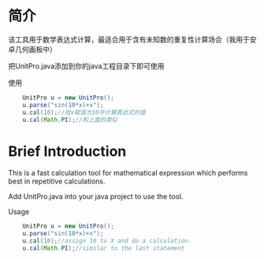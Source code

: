 # 简介
该工具用于数学表达式计算，最适合用于含有未知数的重复性计算场合（我用于安卓几何画板中）

把UnitPro.java添加到你的java工程目录下即可使用

使用
```java
    UnitPro u = new UnitPro();
    u.parse("sin(10*x)+x");
    u.cal(10);//给x赋值为10并计算表达式的值
    u.cal(Math.PI);//和上面的类似
```

# Brief Introduction
This is a fast calculation tool for mathematical expression which performs best in repetitive calculations.

Add UnitPro.java into your java project to use the tool.

Usage
```java
    UnitPro u = new UnitPro();
    u.parse("sin(10*x)+x");
    u.cal(10);//assign 10 to X and do a calculation.
    u.cal(Math.PI);//similar to the last statement
```